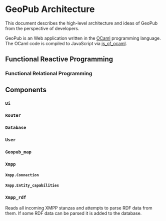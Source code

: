 # GeoPub Architecture

This document describes the high-level architecture and ideas of GeoPub from the perspective of developers.

GeoPub is an Web application written in the [OCaml](https://ocaml.org/) programming language. The OCaml code is compiled to JavaScript via [js_of_ocaml](https://github.com/ocsigen/js_of_ocaml/).

## Functional Reactive Programming

### Functional Relational Programming

## Components

### `Ui`

### `Router`

### `Database`

### `User`

### `Geopub_map`

### `Xmpp`

#### `Xmpp.Connection`

#### `Xmpp.Entity_capabilities`

### `Xmpp_rdf`

Reads all incoming XMPP stanzas and attempts to parse RDF data from them. If some RDF data can be parsed it is added to the database.




